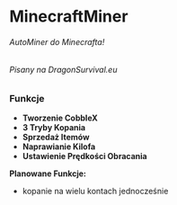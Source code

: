 # MinecraftMiner
###### AutoMiner do Minecrafta!
###### Pisany na DragonSurvival.eu
### Funkcje ###
- **Tworzenie CobbleX**
- **3 Tryby Kopania**
- **Sprzedaż Itemów**
- **Naprawianie Kilofa**
- **Ustawienie Prędkości Obracania**


**Planowane Funkcje:**
- kopanie na wielu kontach jednocześnie
